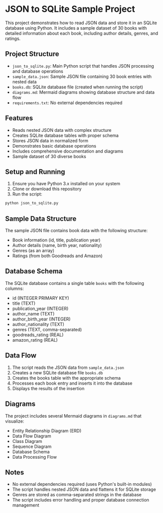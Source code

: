 # JSON to SQLite Sample Project

This project demonstrates how to read JSON data and store it in an SQLite database using Python. It includes a sample dataset of 30 books with detailed information about each book, including author details, genres, and ratings.

## Project Structure

- `json_to_sqlite.py`: Main Python script that handles JSON processing and database operations
- `sample_data.json`: Sample JSON file containing 30 book entries with nested data
- `books.db`: SQLite database file (created when running the script)
- `diagrams.md`: Mermaid diagrams showing database structure and data flow
- `requirements.txt`: No external dependencies required

## Features

- Reads nested JSON data with complex structure
- Creates SQLite database tables with proper schema
- Stores JSON data in normalized form
- Demonstrates basic database operations
- Includes comprehensive documentation and diagrams
- Sample dataset of 30 diverse books

## Setup and Running

1. Ensure you have Python 3.x installed on your system
2. Clone or download this repository
3. Run the script:
```bash
python json_to_sqlite.py
```

## Sample Data Structure

The sample JSON file contains book data with the following structure:
- Book information (id, title, publication year)
- Author details (name, birth year, nationality)
- Genres (as an array)
- Ratings (from both Goodreads and Amazon)

## Database Schema

The SQLite database contains a single table `books` with the following columns:
- id (INTEGER PRIMARY KEY)
- title (TEXT)
- publication_year (INTEGER)
- author_name (TEXT)
- author_birth_year (INTEGER)
- author_nationality (TEXT)
- genres (TEXT, comma-separated)
- goodreads_rating (REAL)
- amazon_rating (REAL)

## Data Flow

1. The script reads the JSON data from `sample_data.json`
2. Creates a new SQLite database file `books.db`
3. Creates the books table with the appropriate schema
4. Processes each book entry and inserts it into the database
5. Displays the results of the insertion

## Diagrams

The project includes several Mermaid diagrams in `diagrams.md` that visualize:
- Entity Relationship Diagram (ERD)
- Data Flow Diagram
- Class Diagram
- Sequence Diagram
- Database Schema
- Data Processing Flow

## Notes

- No external dependencies required (uses Python's built-in modules)
- The script handles nested JSON data and flattens it for SQLite storage
- Genres are stored as comma-separated strings in the database
- The script includes error handling and proper database connection management 